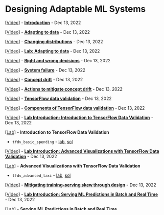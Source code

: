 # Designing Adaptable ML Systems

[<a class="reference external" href="https://www.youtube.com/watch?v=Rr86vy4UTzk" target="_blank">Video</a>] - **[Introduction](intro.md)** - Dec 13, 2022

[<a class="reference external" href="https://www.youtube.com/watch?v=GjU2U3qPqXY" target="_blank">Video</a>] - **[Adapting to data](adapting_to_data.md)** - Dec 13, 2022

[<a class="reference external" href="https://www.youtube.com/watch?v=a-6wWJWxB9k" target="_blank">Video</a>] - **[Changing distributions](changing_distributions.md)** - Dec 13, 2022

[<a class="reference external" href="https://www.youtube.com/watch?v=gUMFSpx_Ba8" target="_blank">Video</a>] - **[Lab: Adapting to data](lab_adapting_to_data.md)** - Dec 13, 2022

[<a class="reference external" href="https://www.youtube.com/watch?v=vQfPD7MrLNc" target="_blank">Video</a>] - **[Right and wrong decisions](right_and_wrong_decisions.md)** - Dec 13, 2022

[<a class="reference external" href="https://www.youtube.com/watch?v=KBA_mTUUyfc" target="_blank">Video</a>] - **[System failure](system_failure.md)** - Dec 13, 2022

[<a class="reference external" href="https://www.youtube.com/watch?v=PHdM4hsi4K0" target="_blank">Video</a>] - **[Concept drift](concept_drift.md)** - Dec 13, 2022

[<a class="reference external" href="https://www.youtube.com/watch?v=YS1jFHpixfQ" target="_blank">Video</a>] - **[Actions to mitigate concept drift](actions_to_mitigate_concept_drift.md)** - Dec 13, 2022

[<a class="reference external" href="https://www.youtube.com/watch?v=2V-F7iG3pwk" target="_blank">Video</a>] - **[TensorFlow data validation](tf_data_validation.md)** - Dec 13, 2022

[<a class="reference external" href="https://www.youtube.com/watch?v=no0qLRColnw" target="_blank">Video</a>] - **[Components of TensorFlow data validation](components_of_tf_data_validation.md)** - Dec 13, 2022

[<a class="reference external" href="https://www.youtube.com/watch?v=GTbByKuCMz0" target="_blank">Video</a>] - **[Lab Introduction: Introduction to TensorFlow Data Validation](lab_intro_intro_to_tf_data_validation.md)** - Dec 13, 2022

[<a class="reference external" href="https://www.cloudskillsboost.google/course_sessions/2438563/labs/354448" target="_blank">Lab</a>] - **Introduction to TensorFlow Data Validation**
* `tfdv_basic_spending` - <a class="reference external" href="https://github.com/GoogleCloudPlatform/training-data-analyst/blob/master/courses/machine_learning/deepdive2/production_ml/labs/tfdv_basic_spending.ipynb" target="_blank">lab</a>, <a class="reference external" href="https://github.com/GoogleCloudPlatform/training-data-analyst/blob/master/courses/machine_learning/deepdive2/production_ml/solutions/tfdv_basic_spending.ipynb" target="_blank">sol</a>

[<a class="reference external" href="https://www.youtube.com/watch?v=stXBTBcxfMI" target="_blank">Video</a>] - **[Lab Introduction: Advanced Visualizations with TensorFlow Data Validation](lab_intro_advanced_visualizations_with_tf_data_vali.md)** - Dec 13, 2022

[<a class="reference external" href="https://www.cloudskillsboost.google/course_sessions/2438563/labs/354450" target="_blank">Lab</a>] - **Advanced Visualizations with TensorFlow Data Validation**
* `tfdv_advanced_taxi` - <a class="reference external" href="https://github.com/GoogleCloudPlatform/training-data-analyst/blob/master/courses/machine_learning/deepdive2/production_ml/labs/tfdv_advanced_taxi.ipynb" target="_blank">lab</a>, <a class="reference external" href="https://github.com/GoogleCloudPlatform/training-data-analyst/blob/master/courses/machine_learning/deepdive2/production_ml/solutions/tfdv_advanced_taxi.ipynb" target="_blank">sol</a>

[<a class="reference external" href="https://www.youtube.com/watch?v=a_BgeuMOx00" target="_blank">Video</a>] - **[Mitigating training-serving skew through design](mitigating_training_serving_skew_through_design.md)** - Dec 13, 2022

[<a class="reference external" href="https://www.youtube.com/watch?v=0-KARyEbzXA" target="_blank">Video</a>] - **[Lab Introduction: Serving ML Predictions in Batch and Real Time](lab_intro_serving_ml_predictions_in_batch_and_real.md)** - Dec 13, 2022

[<a class="reference external" href="https://www.cloudskillsboost.google/course_sessions/2438563/labs/354453" target="_blank">Lab</a>] - **Serving ML Predictions in Batch and Real Time**
* `serving_ml_prediction` - <a class="reference external" href="https://github.com/GoogleCloudPlatform/training-data-analyst/blob/master/courses/machine_learning/deepdive2/production_ml/labs/serving_ml_prediction.ipynb" target="_blank">lab</a>, <a class="reference external" href="https://github.com/GoogleCloudPlatform/training-data-analyst/blob/master/courses/machine_learning/deepdive2/production_ml/solutions/serving_ml_prediction.ipynb" target="_blank">sol</a>

[<a class="reference external" href="https://www.youtube.com/watch?v=IQgQaAS9AmI" target="_blank">Video</a>] - Lab Debrief: Serving ML Predictions in Batch and Real Time - Dec 13, 2022

[<a class="reference external" href="https://www.youtube.com/watch?v=-FVz8Q7gnu0" target="_blank">Video</a>] - **[Diagnosing a production model](diagnosing_a_production_model.md)** - Dec 13, 2022
